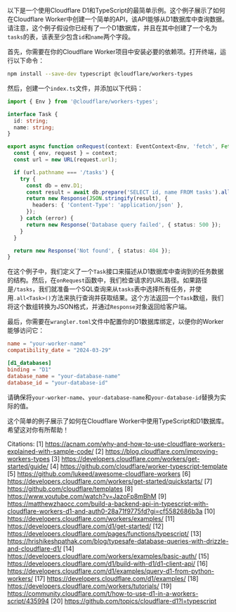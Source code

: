 以下是一个使用Cloudflare D1和TypeScript的最简单示例。这个例子展示了如何在Cloudflare Worker中创建一个简单的API，该API能够从D1数据库中查询数据。请注意，这个例子假设你已经有了一个D1数据库，并且在其中创建了一个名为`tasks`的表，该表至少包含`id`和`name`两个字段。

首先，你需要在你的Cloudflare Worker项目中安装必要的依赖项。打开终端，运行以下命令：

```bash
npm install --save-dev typescript @cloudflare/workers-types
```

然后，创建一个`index.ts`文件，并添加以下代码：

```typescript
import { Env } from '@cloudflare/workers-types';

interface Task {
  id: string;
  name: string;
}

export async function onRequest(context: EventContext<Env, 'fetch', FetchEvent>) {
  const { env, request } = context;
  const url = new URL(request.url);

  if (url.pathname === '/tasks') {
    try {
      const db = env.D1;
      const result = await db.prepare('SELECT id, name FROM tasks').all<Task>();
      return new Response(JSON.stringify(result), {
        headers: { 'Content-Type': 'application/json' },
      });
    } catch (error) {
      return new Response('Database query failed', { status: 500 });
    }
  }

  return new Response('Not found', { status: 404 });
}
```

在这个例子中，我们定义了一个`Task`接口来描述从D1数据库中查询到的任务数据的结构。然后，在`onRequest`函数中，我们检查请求的URL路径。如果路径是`/tasks`，我们就准备一个SQL查询来从`tasks`表中选择所有任务，并使用`.all<Task>()`方法来执行查询并获取结果。这个方法返回一个`Task`数组，我们将这个数组转换为JSON格式，并通过`Response`对象返回给客户端。

最后，你需要在`wrangler.toml`文件中配置你的D1数据库绑定，以便你的Worker能够访问它：

```toml
name = "your-worker-name"
compatibility_date = "2024-03-29"

[d1_databases]
binding = "D1"
database_name = "your-database-name"
database_id = "your-database-id"
```

请确保将`your-worker-name`、`your-database-name`和`your-database-id`替换为实际的值。

这个简单的例子展示了如何在Cloudflare Worker中使用TypeScript和D1数据库。希望这对你有所帮助！

Citations:
[1] https://acnam.com/why-and-how-to-use-cloudflare-workers-explained-with-sample-code/
[2] https://blog.cloudflare.com/improving-workers-types
[3] https://developers.cloudflare.com/workers/get-started/guide/
[4] https://github.com/cloudflare/worker-typescript-template
[5] https://github.com/lukeed/awesome-cloudflare-workers
[6] https://developers.cloudflare.com/workers/get-started/quickstarts/
[7] https://github.com/cloudflare/templates
[8] https://www.youtube.com/watch?v=JazoFp8mBhM
[9] https://matthewzhaocc.com/build-a-backend-api-in-typescript-with-cloudflare-workers-d1-and-auth0-28a71f9775fd?gi=cf5582686b3a
[10] https://developers.cloudflare.com/workers/examples/
[11] https://developers.cloudflare.com/d1/get-started/
[12] https://developers.cloudflare.com/pages/functions/typescript/
[13] https://hrishikeshpathak.com/blog/typesafe-database-queries-with-drizzle-and-cloudflare-d1/
[14] https://developers.cloudflare.com/workers/examples/basic-auth/
[15] https://developers.cloudflare.com/d1/build-with-d1/d1-client-api/
[16] https://developers.cloudflare.com/d1/examples/query-d1-from-python-workers/
[17] https://developers.cloudflare.com/d1/examples/
[18] https://developers.cloudflare.com/workers/tutorials/
[19] https://community.cloudflare.com/t/how-to-use-d1-in-a-workers-script/435994
[20] https://github.com/topics/cloudflare-d1?l=typescript